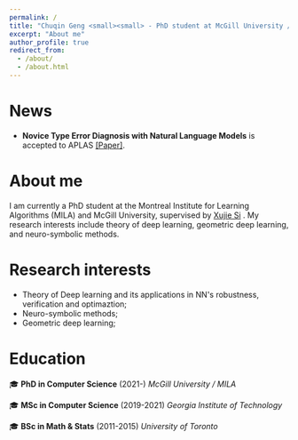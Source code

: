 ```yaml
---
permalink: /
title: "Chuqin Geng <small><small> - PhD student at McGill University / MILA <small><small>"
excerpt: "About me"
author_profile: true
redirect_from: 
  - /about/
  - /about.html
---
```



# News
* <b>Novice Type Error Diagnosis with Natural Language Models</b> is accepted to APLAS <a href="https:">[Paper]</a>.

# About me

I am currently a PhD student at the Montreal Institute for Learning Algorithms (MILA) and McGill University, supervised by [Xujie Si](https://www.cs.mcgill.ca/~xsi/) . My research interests include theory of deep learning, geometric deep learning, and neuro-symbolic methods.

# Research interests

* Theory of Deep learning and its applications in NN's robustness, verification and optimaztion;
* Neuro-symbolic methods;
* Geometric deep learning;



# Education

🎓 **PhD in Computer Science** (2021-)
  *McGill University / MILA*

🎓 **MSc in Computer Science** (2019-2021)
  *Georgia Institute of Technology*

🎓 **BSc in Math & Stats** (2011-2015)
  *University of Toronto*

